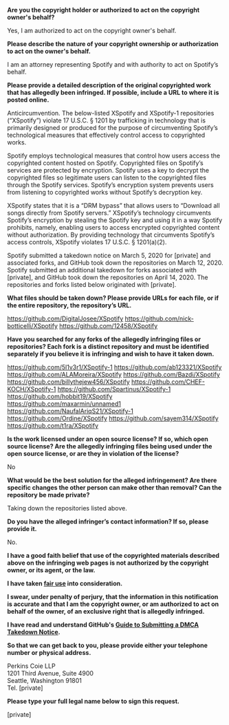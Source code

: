 **Are you the copyright holder or authorized to act on the copyright owner's behalf?**

Yes, I am authorized to act on the copyright owner's behalf.

**Please describe the nature of your copyright ownership or authorization to act on the owner's behalf.**

I am an attorney representing Spotify and with authority to act on Spotify’s behalf.

**Please provide a detailed description of the original copyrighted work that has allegedly been infringed. If possible, include a URL to where it is posted online.**

Anticircumvention. The below-listed XSpotify and XSpotify-1 repositories (“XSpotify”) violate 17 U.S.C. § 1201 by trafficking in technology that is primarily designed or produced for the purpose of circumventing Spotify’s technological measures that effectively control access to copyrighted works.

Spotify employs technological measures that control how users access the copyrighted content hosted on Spotify. Copyrighted files on Spotify’s services are protected by encryption. Spotify uses a key to decrypt the copyrighted files so legitimate users can listen to the copyrighted files through the Spotify services. Spotify’s encryption system prevents users from listening to copyrighted works without Spotify’s decryption key.

XSpotify states that it is a “DRM bypass” that allows users to “Download all songs directly from Spotify servers.” XSpotify’s technology circumvents Spotify’s encryption by stealing the Spotify key and using it in a way Spotify prohibits, namely, enabling users to access encrypted copyrighted content without authorization. By providing technology that circumvents Spotify’s access controls, XSpotify violates 17 U.S.C. § 1201(a)(2).

Spotify submitted a takedown notice on March 5, 2020 for [private] and associated forks, and GitHub took down the repositories on March 12, 2020. Spotify submitted an additional takedown for forks associated with [private], and GitHub took down the repositories on April 14, 2020. The repositories and forks listed below originated with [private].

**What files should be taken down? Please provide URLs for each file, or if the entire repository, the repository’s URL.**

https://github.com/DigitalJosee/XSpotify
https://github.com/nick-botticelli/XSpotify
https://github.com/12458/XSpotify

**Have you searched for any forks of the allegedly infringing files or repositories? Each fork is a distinct repository and must be identified separately if you believe it is infringing and wish to have it taken down.**

https://github.com/5l1v3r1/XSpotify-1
https://github.com/ab123321/XSpotify
https://github.com/ALAMoreira/XSpotify
https://github.com/Bazdi/XSpotify
https://github.com/billythejew456/XSpotify
https://github.com/CHEF-KOCH/XSpotify-1
https://github.com/Spartinus/XSpotify-1
https://github.com/hobbit19/XSpotify
https://github.com/maxarmin/unnamed1
https://github.com/NaufalAriqS21/XSpotify-1
https://github.com/Ordine/XSpotify
https://github.com/sayem314/XSpotify
https://github.com/t1ra/XSpotify

**Is the work licensed under an open source license? If so, which open source license? Are the allegedly infringing files being used under the open source license, or are they in violation of the license?**

No

**What would be the best solution for the alleged infringement? Are there specific changes the other person can make other than removal? Can the repository be made private?**

Taking down the repositories listed above.

**Do you have the alleged infringer’s contact information? If so, please provide it.**

No.

**I have a good faith belief that use of the copyrighted materials described above on the infringing web pages is not authorized by the copyright owner, or its agent, or the law.**

**I have taken <a href="https://www.lumendatabase.org/topics/22">fair use</a> into consideration.**

**I swear, under penalty of perjury, that the information in this notification is accurate and that I am the copyright owner, or am authorized to act on behalf of the owner, of an exclusive right that is allegedly infringed.**

**I have read and understand GitHub's <a href="https://help.github.com/articles/guide-to-submitting-a-dmca-takedown-notice/">Guide to Submitting a DMCA Takedown Notice</a>.**

**So that we can get back to you, please provide either your telephone number or physical address.**

Perkins Coie LLP  
1201 Third Avenue, Suite 4900  
Seattle, Washington 91801  
Tel. [private]

**Please type your full legal name below to sign this request.**

[private]  
